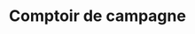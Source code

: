 ---
title: "Comptoir de campagne"
url: /saint-etienne-le-molard/comptoir-de-campagne/
shop: commodité
---